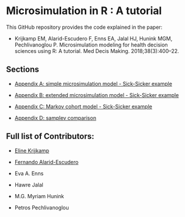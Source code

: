 # Microsimulation in R : A tutorial
This GitHub repository provides the code explained in the paper: 

- Krijkamp EM, Alarid-Escudero F, Enns EA, Jalal HJ, Hunink MGM, Pechlivanoglou P. Microsimulation modeling for health decision sciences using R: A tutorial. Med Decis Making. 2018;38(3):400–22. 

## Sections
- [Appendix A: simple microsimulation model - Sick-Sicker example](https://github.com/DARTH-git/Microsimulation-tutorial/blob/master/Appendix%20A_online_supp.R)

- [Appendix B: extended microsimulation model - Sick-Sicker example](https://github.com/DARTH-git/Microsimulation-tutorial/blob/master/Appendix%20B_online_supp.R)

- [Appendix C: Markov cohort model - Sick-Sicker example](https://github.com/DARTH-git/Microsimulation-tutorial/blob/master/Appendix%20C_online_supp.R)

- [Appendix D: samplev comparison](https://github.com/DARTH-git/Microsimulation-tutorial/blob/master/Appendix%20D_online_supp.R)

## Full list of Contributors:

  * [Eline Krijkamp](https://github.com/krijkamp) 

  * [Fernando Alarid-Escudero](https://github.com/feralaes) 

  * Eva A. Enns 
  
  * Hawre Jalal 

  * M.G. Myriam Hunink 

  * Petros Pechlivanoglou
